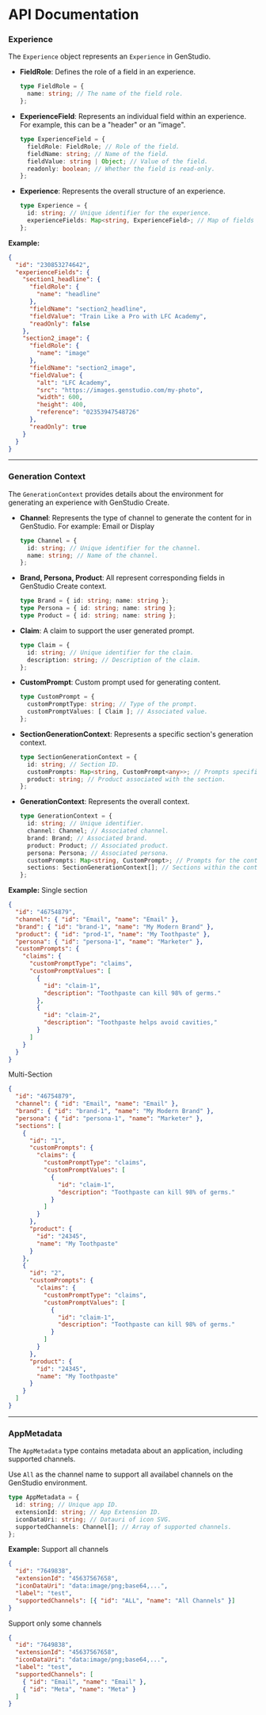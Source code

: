 # API Documentation

### **Experience**

The `Experience` object represents an `Experience` in GenStudio.

- **FieldRole**: Defines the role of a field in an experience.

  ```typescript
  type FieldRole = {
    name: string; // The name of the field role.
  };
  ```

- **ExperienceField**: Represents an individual field within an experience. For example, this can be a "header" or an "image".

  ```typescript
  type ExperienceField = {
    fieldRole: FieldRole; // Role of the field.
    fieldName: string; // Name of the field.
    fieldValue: string | Object; // Value of the field.
    readonly: boolean; // Whether the field is read-only.
  };
  ```

- **Experience**: Represents the overall structure of an experience.
  ```typescript
  type Experience = {
    id: string; // Unique identifier for the experience.
    experienceFields: Map<string, ExperienceField>; // Map of fields in the experience.
  };
  ```

**Example:**

```json
{
  "id": "230853274642",
  "experienceFields": {
    "section1_headline": {
      "fieldRole": {
        "name": "headline"
      },
      "fieldName": "section2_headline",
      "fieldValue": "Train Like a Pro with LFC Academy",
      "readOnly": false
    },
    "section2_image": {
      "fieldRole": {
        "name": "image"
      },
      "fieldName": "section2_image",
      "fieldValue": {
        "alt": "LFC Academy",
        "src": "https://images.genstudio.com/my-photo",
        "width": 600,
        "height": 400,
        "reference": "02353947548726"
      },
      "readOnly": true
    }
  }
}
```

---

### **Generation Context**

The `GenerationContext` provides details about the environment for generating an experience with GenStudio Create.

- **Channel**: Represents the type of channel to generate the content for in GenStudio. For example: Email or Display

  ```typescript
  type Channel = {
    id: string; // Unique identifier for the channel.
    name: string; // Name of the channel.
  };
  ```

- **Brand, Persona, Product**: All represent corresponding fields in GenStudio Create context.

  ```typescript
  type Brand = { id: string; name: string };
  type Persona = { id: string; name: string };
  type Product = { id: string; name: string };
  ```

- **Claim**: A claim to support the user generated prompt.

  ```typescript
  type Claim = {
    id: string; // Unique identifier for the claim.
    description: string; // Description of the claim.
  };
  ```

- **CustomPrompt**: Custom prompt used for generating content.

  ```typescript
  type CustomPrompt = {
    customPromptType: string; // Type of the prompt.
    customPromptValues: [ Claim ]; // Associated value.
  };
  ```

- **SectionGenerationContext**: Represents a specific section's generation context.

  ```typescript
  type SectionGenerationContext = {
    id: string; // Section ID.
    customPrompts: Map<string, CustomPrompt<any>>; // Prompts specific to the section.
    product: string; // Product associated with the section.
  };
  ```

- **GenerationContext**: Represents the overall context.
  ```typescript
  type GenerationContext = {
    id: string; // Unique identifier.
    channel: Channel; // Associated channel.
    brand: Brand; // Associated brand.
    product: Product; // Associated product.
    persona: Persona; // Associated persona.
    customPrompts: Map<string, CustomPrompt>; // Prompts for the context.
    sections: SectionGenerationContext[]; // Sections within the context.
  };
  ```

**Example:**
Single section

```json
{
  "id": "46754879",
  "channel": { "id": "Email", "name": "Email" },
  "brand": { "id": "brand-1", "name": "My Modern Brand" },
  "product": { "id": "prod-1", "name": "My Toothpaste" },
  "persona": { "id": "persona-1", "name": "Marketer" },
  "customPrompts": {
    "claims": {
      "customPromptType": "claims",
      "customPromptValues": [
        {
          "id": "claim-1",
          "description": "Toothpaste can kill 98% of germs."
        },
        {
          "id": "claim-2",
          "description": "Toothpaste helps avoid cavities,"
        }
      ]
    }
  }
}
```

Multi-Section

```json
{
  "id": "46754879",
  "channel": { "id": "Email", "name": "Email" },
  "brand": { "id": "brand-1", "name": "My Modern Brand" },
  "persona": { "id": "persona-1", "name": "Marketer" },
  "sections": [
    {
      "id": "1",
      "customPrompts": {
        "claims": {
          "customPromptType": "claims",
          "customPromptValues": [
            {
              "id": "claim-1",
              "description": "Toothpaste can kill 98% of germs."
            }
          ]
        }
      },
      "product": {
        "id": "24345",
        "name": "My Toothpaste"
      }
    },
    {
      "id": "2",
      "customPrompts": {
        "claims": {
          "customPromptType": "claims",
          "customPromptValues": [
            {
              "id": "claim-1",
              "description": "Toothpaste can kill 98% of germs."
            }
          ]
        }
      },
      "product": {
        "id": "24345",
        "name": "My Toothpaste"
      }
    }
  ]
}
```

---

### **AppMetadata**

The `AppMetadata` type contains metadata about an application, including supported channels.

Use `All` as the channel name to support all availabel channels on the GenStudio environment.

```typescript
type AppMetadata = {
  id: string; // Unique app ID.
  extensionId: string; // App Extension ID.
  iconDataUri: string; // Datauri of icon SVG.
  supportedChannels: Channel[]; // Array of supported channels.
};
```

**Example:**
Support all channels

```json
{
  "id": "7649838",
  "extensionId": "45637567658",
  "iconDataUri": "data:image/png;base64,...",
  "label": "test",
  "supportedChannels": [{ "id": "ALL", "name": "All Channels" }]
}
```

Support only some channels

```json
{
  "id": "7649838",
  "extensionId": "45637567658",
  "iconDataUri": "data:image/png;base64,...",
  "label": "test",
  "supportedChannels": [
    { "id": "Email", "name": "Email" },
    { "id": "Meta", "name": "Meta" }
  ]
}
```
